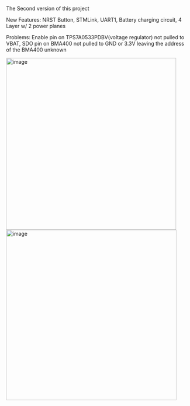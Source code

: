 The Second version of this project

New Features: NRST Button, STMLink, UART1, Battery charging circuit, 4 Layer w/ 2 power planes

Problems: Enable pin on TPS7A0533PDBV(voltage regulator) not pulled to VBAT, SDO pin on BMA400 not pulled to GND or 3.3V leaving the address of the BMA400 unknown



<img width="465" height="470" alt="image" src="https://github.com/user-attachments/assets/b306e082-e34e-41ff-bf67-16cf095dbe62" /> <img width="466" height="466" alt="image" src="https://github.com/user-attachments/assets/57599aba-f105-4c22-9ccd-a59da0083802" />

